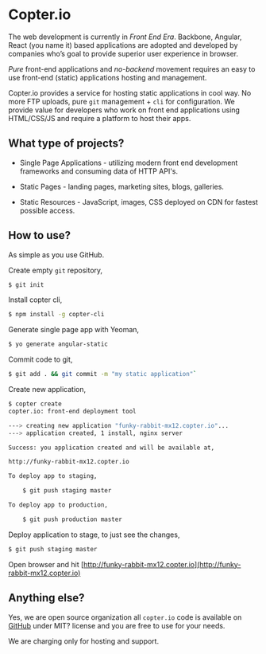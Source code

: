 # Copter.io

The web development is currently in *Front End Era*. Backbone, Angular, React (you name it) based applications are adopted and developed by companies who’s goal to provide superior user experience in browser.

*Pure* front-end applications and *no-backend* movement requires an easy to use front-end (static) applications hosting and management.

Copter.io provides a service for hosting static applications in cool way. No more FTP uploads, pure `git` management + `cli` for configuration. We provide value for developers who work on front end applications using HTML/CSS/JS and require a platform to host their apps.

## What type of projects?

* Single Page Applications - utilizing modern front end development frameworks and consuming data of HTTP API's.

* Static Pages - landing pages, marketing sites, blogs, galleries.

* Static Resources - JavaScript, images, CSS deployed on CDN for fastest possible access.

## How to use?

As simple as you use GitHub.

Create empty `git` repository,

```bash
$ git init
```

Install copter cli,

```bash
$ npm install -g copter-cli
```

Generate single page app with Yeoman,

```bash
$ yo generate angular-static
```

Commit code to git,

```bash
$ git add . && git commit -m "my static application"`
```

Create new application,

```bash
$ copter create
copter.io: front-end deployment tool

---> creating new application "funky-rabbit-mx12.copter.io"...
---> application created, 1 install, nginx server

Success: you application created and will be available at,

http://funky-rabbit-mx12.copter.io

To deploy app to staging,

	$ git push staging master

To deploy app to production,

	$ git push production master
```

Deploy application to stage, to just see the changes,

```bash
$ git push staging master
```

Open browser and hit [http://funky-rabbit-mx12.copter.io](http://funky-rabbit-mx12.copter.io)

## Anything else?

Yes, we are open source organization all `copter.io` code is available on [GitHub](https://github.io/copter) under MIT? license and you are free to use for your needs.

We are charging only for hosting and support.